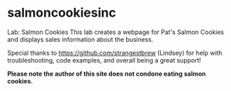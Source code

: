 # salmoncookiesinc
Lab: Salmon Cookies
This lab creates a webpage for Pat's Salmon Cookies and displays sales information about the business.

Special thanks to https://github.com/strangestbrew (Lindsey) for help with troubleshooting, code examples, and overall being a great support! 

**Please note the author of this site does not condone eating salmon cookies.**